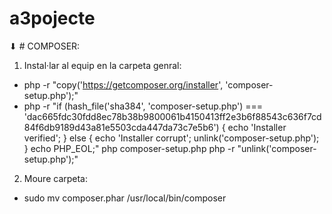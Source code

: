# a3pojecte
⬇ # COMPOSER:
1) Instal·lar al equip en la carpeta genral:
- php -r "copy('https://getcomposer.org/installer', 'composer-setup.php');"
 - php -r "if (hash_file('sha384', 'composer-setup.php') === 'dac665fdc30fdd8ec78b38b9800061b4150413ff2e3b6f88543c636f7cd84f6db9189d43a81e5503cda447da73c7e5b6') 
  { echo 'Installer verified'; } else { echo 'Installer corrupt'; unlink('composer-setup.php'); } echo PHP_EOL;"
  php composer-setup.php
  php -r "unlink('composer-setup.php');"

2) Moure carpeta:
- sudo mv composer.phar /usr/local/bin/composer

